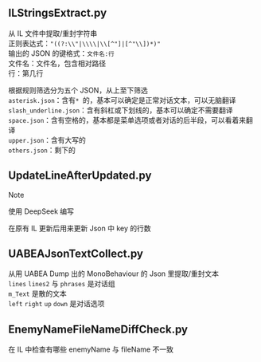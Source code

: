## ILStringsExtract.py

从 IL 文件中提取/重封字符串<br>
正则表达式：`"((?:\\"|\\\\|\\[^"]|[^"\\])*)"`<br>
输出的 JSON 的键格式：`文件名:行`<br>
文件名：文件名，包含相对路径<br>
行：第几行

根据规则筛选分为五个 JSON，从上至下筛选<br>
`asterisk.json`：含有`* `的，基本可以确定是正常对话文本，可以无脑翻译<br>
`slash_underline.json`：含有斜杠或下划线的，基本可以确定不需要翻译<br>
`space.json`：含有空格的，基本都是菜单选项或者对话的后半段，可以看着来翻译<br>
`upper.json`：含有大写的<br>
`others.json`：剩下的

## UpdateLineAfterUpdated.py
> [!NOTE]
> 使用 DeepSeek 编写

在原有 IL 更新后用来更新 Json 中 key 的行数

## UABEAJsonTextCollect.py
从用 UABEA Dump 出的 MonoBehaviour 的 Json 里提取/重封文本<br>
`lines` `lines2` 与 `phrases` 是对话组<br>
`m_Text` 是散的文本<br>
`left` `right` `up` `down` 是对话选项

## EnemyNameFileNameDiffCheck.py
在 IL 中检查有哪些 enemyName 与 fileName 不一致
